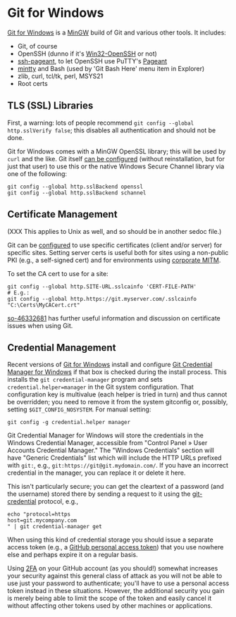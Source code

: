 Git for Windows
===============

[Git for Windows] is a [MinGW](../win/unixy.md) build of Git and
various other tools. It includes:
* Git, of course
* OpenSSH (dunno if it's [Win32-OpenSSH] or not)
* [ssh-pageant], to let OpenSSH use PuTTY's [Pageant](term-ssh.md)
* [mintty] and Bash (used by 'Git Bash Here' menu item in Explorer)
* zlib, curl, tcl/tk, perl, MSYS21
* Root certs


TLS (SSL) Libraries
-------------------

First, a warning: lots of people recommend `git config --global
http.sslVerify false`; this disables all authentication and should not
be done.

Git for Windows comes with a MinGW OpenSSL library; this will be used
by `curl` and the like. Git itself [can be configured][so-winsecchan]
(without reinstallation, but for just that user) to use this or the
native Windows Secure Channel library via one of the following:

    git config --global http.sslBackend openssl
    git config --global http.sslBackend schannel


Certificate Management
----------------------

(XXX This applies to Unix as well, and so should be in another sedoc file.)

Git can be [configured][git-config] to use specific certificates (client
and/or server) for specific sites. Setting server certs is useful both
for sites using a non-public PKI (e.g., a self-signed cert) and for
environments using [corporate MITM][mitm].

To set the CA cert to use for a site:

    git config --global http.SITE-URL.sslcainfo 'CERT-FILE-PATH'
    # E.g.:
    git config --global http.https://git.myserver.com/.sslcainfo "C:\Certs\MyCACert.crt"

[so-46332681] has further useful information and discussion on certificate
issues when using Git.

[mitm]: https://security.stackexchange.com/q/107542/12254
[so-46332681]: https://stackoverflow.com/a/46332681/107294


Credential Management
---------------------

Recent versions of [Git for Windows] install and configure [Git
Credential Manager for Windows][gcmw] if that box is checked during
the install process. This installs the `git credential-manager`
program and sets `credential.helper=manager` in the Git system
configuration. That configuration key is multivalue (each helper is
tried in turn) and thus cannot be overridden; you need to remove it
from the system gitconfig or, possibly, setting `$GIT_CONFIG_NOSYSTEM`.
For manual setting:

    git config -g credential.helper manager

Git Credential Manager for Windows will store the credentials in the
Windows Credential Manager, accessible from "Control Panel » User
Accounts Credential Manager." The "Windows Credentials" section will
have "Generic Credentials" list which will include the HTTP URLs
prefixed with `git:`, e.g., `git:https://git@git.mydomain.com/`. If
you have an incorrect credential in the manager, you can replace it or
delete it here.

This isn't particularly secure; you can get the cleartext of a
password (and the username) stored there by sending a request to it
using the [git-credential] protocol, e.g.,

    echo "protocol=https
    host=git.mycompany.com
    " | git credential-manager get

When using this kind of credential storage you should issue a separate
access token (e.g., a [GitHub personal access token][gh-token]) that
you use nowhere else and perhaps expire it on a regular basis.

Using [2FA] on your GitHub account (as you should!) somewhat increases
your security against this general class of attack as you will not be
able to use just your password to authenticate; you'll have to use a
personal access token instead in these situations. However, the
additional security you gain is merely being able to limit the scope
of the token and easily cancel it without affecting other tokens used
by other machines or applications.



[2FA]: https://help.github.com/articles/about-two-factor-authentication/
[Git for Windows]: http://gitforwindows.org/
[Win32-OpenSSH]: https://github.com/PowerShell/Win32-OpenSSH
[gcmw]: https://github.com/Microsoft/Git-Credential-Manager-for-Windows
[gh-token]: https://help.github.com/articles/creating-a-personal-access-token-for-the-command-line/
[git-config]: https://git-scm.com/docs/git-config
[git-credential]: https://git-scm.com/docs/git-credential
[mintty]: https://mintty.github.io/
[so-winsecchan]: https://stackoverflow.com/a/46332681
[ssh-pageant]: https://github.com/cuviper/ssh-pageant
